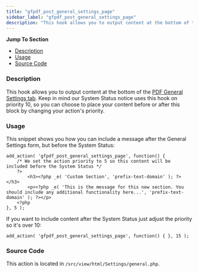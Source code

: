 ```yaml
---
title: "gfpdf_post_general_settings_page"
sidebar_label: "gfpdf_post_general_settings_page"
description: "This hook allows you to output content at the bottom of the PDF General Settings tab. Change the priority to include before or after the System Status."
---
```


**Jump To Section**

* [Description](#description)
* [Usage](#usage)
* [Source Code](#source-code)

### Description 

This hook allows you to output content at the bottom of the [PDF General Settings tab](user-global-settings.md#general). Keep in mind our System Status notice uses this hook on priority 10, so you can choose to place your content before or after this block by changing your action's priority.

### Usage 

This snippet shows you how you can include a message after the General Settings form, but before the System Status:

```
add_action( 'gfpdf_post_general_settings_page', function() {
	/* We set the action priority to 5 so this content will be included before the System Status */
	?>
		<h3><?php _e( 'Custom Section', 'prefix-text-domain' ); ?></h3>
		<p><?php _e( 'This is the message for this new section. You should include any additional functionality here...', 'prefix-text-domain' ); ?></p>
	<?php
}, 5 );
```

If you want to include content after the System Status just adjust the priority so it's over 10:

```
add_action( 'gfpdf_post_general_settings_page', function() { }, 15 );
```


### Source Code 

This action is located in `/src/view/html/Settings/general.php`.